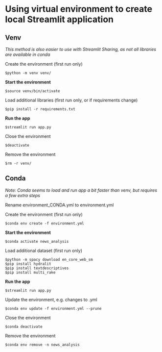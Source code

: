 # Using virtual environment to create local Streamlit application

## Venv

*This method is also easier to use with Streamlit Sharing, as not all libraries are available in conda*

Create the environment (first run only)

    $python -m venv venv/

**Start the environment**

    $source venv/bin/activate

Load additional libraries (first run only, or if requirements change)

    $pip install -r requirements.txt

**Run the app**

    $streamlit run app.py

Close the environment

    $deactivate

Remove the environment

    $rm -r venv/

## Conda

*Note: Conda seems to load and run app a bit faster than venv, but requires a few extra steps*  

Rename environment_CONDA.yml to environment.yml

Create the environment (first run only)

    $conda env create -f environment.yml

**Start the environment**

    $conda activate news_analysis

Load additional dataset (first run only)

    $python -m spacy download en_core_web_sm
    $pip install hydralit
    $pip install textdescriptives
    $pip install multi_rake

**Run the app**

    $streamlit run app.py

Update the environment, e.g. changes to .yml

    $conda env update -f environment.yml --prune

Close the environment

    $conda deactivate

Remove the environment

    $conda env remove -n news_analysis
